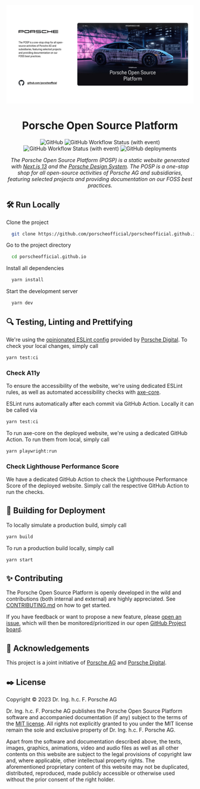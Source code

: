 <div align="center">
  <a target="_blank" rel="noopener noreferrer" href="https://opensource.porsche.com">
    <img src="https://github.com/porscheofficial/porscheofficial.github.io/blob/dd4b80e2eb5bab6c8fd9478220050e9ce6a0217f/src/app/opengraph-image.jpg" alt="" width="600" />
  </a>
  
# Porsche Open Source Platform

![GitHub](https://img.shields.io/github/license/porscheofficial/porscheofficial.github.io)
![GitHub Workflow Status (with event)](https://img.shields.io/github/actions/workflow/status/porscheofficial/porscheofficial.github.io/oso-repolinter.yml?label=OSO%20Repolinter)
![GitHub Workflow Status (with event)](https://img.shields.io/github/actions/workflow/status/porscheofficial/porscheofficial.github.io/tests.yml?label=Automated%20Tests%20and%20Linting)
![GitHub deployments](https://img.shields.io/github/deployments/porscheofficial/porscheofficial.github.io/github-pages?label=GitHub%20Pages%20Deployment)

_The Porsche Open Source Platform (POSP) is a static website generated with [Next.js 13](https://nextjs.org/) and the [Porsche Design System](https://designsystem.porsche.com/v3/).
The POSP is a one-stop shop for all open-source activities of Porsche AG and subsidiaries, featuring selected projects and providing documentation on our FOSS best practices._

</div>

## 🛠️ Run Locally

Clone the project

```bash
  git clone https://github.com/porscheofficial/porscheofficial.github.io.git
```

Go to the project directory

```bash
  cd porscheofficial.github.io
```

Install all dependencies

```bash
  yarn install
```

Start the development server

```bash
  yarn dev
```

## 🔍 Testing, Linting and Prettifying

We're using the [opinionated ESLint config](https://github.com/porscheofficial/eslint-config-porschedigital) provided by [Porsche Digital](https://www.porsche.digital/). To check your local changes, simply call

```bash
yarn test:ci
```

### Check A11y

To ensure the accessibility of the website, we're using dedicated ESLint rules,
as well as automated accessibility checks with [axe-core](https://github.com/dequelabs/axe-core).

ESLint runs automatically after each commit via GitHub Action. Locally it can be called via

```bash
yarn test:ci
```

To run axe-core on the deployed website, we're using a dedicated GitHub Action.
To run them from local, simply call

```bash
yarn playwright:run
```

### Check Lighthouse Performance Score

We have a dedicated GitHub Action to check the Lighthouse Performance Score of the deployed website.
Simply call the respective GitHub Action to run the checks.

## 🏁 Building for Deployment

To locally simulate a production build, simply call

```bash
yarn build
```

To run a production build locally, simply call

```bash
yarn start
```

## ✨ Contributing

The Porsche Open Source Platform is openly developed in the wild and contributions (both internal and external) are highly appreciated.
See [CONTRIBUTING.md](./CONTRIBUTING.md) on how to get started.

If you have feedback or want to propose a new feature, please [open an issue](https://github.com/porscheofficial/porscheofficial.github.io/issues),
which will then be monitored/prioritized in our open [GitHub Project board](https://github.com/orgs/porscheofficial/projects/2).

## 🙌 Acknowledgements

This project is a joint initiative of [Porsche AG](https://www.porsche.com) and [Porsche Digital](https://www.porsche.digital/).

## ✒️ License

Copyright © 2023 Dr. Ing. h.c. F. Porsche AG

Dr. Ing. h.c. F. Porsche AG publishes the Porsche Open Source Platform software and accompanied documentation (if any) subject to the terms of the [MIT license](./LICENSE.md). All rights not explicitly granted to you under the MIT license remain the sole and exclusive property of Dr. Ing. h.c. F. Porsche AG.

Apart from the software and documentation described above, the texts, images, graphics, animations, video and audio files as well as all other contents on this website are subject to the legal provisions of copyright law and, where applicable, other intellectual property rights. The aforementioned proprietary content of this website may not be duplicated, distributed, reproduced, made publicly accessible or otherwise used without the prior consent of the right holder.
